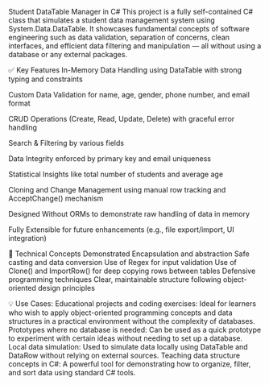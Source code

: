 Student DataTable Manager in C#
This project is a fully self-contained C# class that simulates a student data management system using System.Data.DataTable. It showcases fundamental concepts of software engineering such as data validation, separation of concerns, clean interfaces, and efficient data filtering and manipulation — all without using a database or any external packages.

✅ Key Features
In-Memory Data Handling using DataTable with strong typing and constraints

Custom Data Validation for name, age, gender, phone number, and email format

CRUD Operations (Create, Read, Update, Delete) with graceful error handling

Search & Filtering by various fields

Data Integrity enforced by primary key and email uniqueness

Statistical Insights like total number of students and average age

Cloning and Change Management using manual row tracking and AcceptChange() mechanism

Designed Without ORMs to demonstrate raw handling of data in memory

Fully Extensible for future enhancements (e.g., file export/import, UI integration)

🧠 Technical Concepts Demonstrated
Encapsulation and abstraction
Safe casting and data conversion
Use of Regex for input validation
Use of Clone() and ImportRow() for deep copying rows between tables
Defensive programming techniques
Clear, maintainable structure following object-oriented design principles

💡 Use Cases:
Educational projects and coding exercises:
 Ideal for learners who wish to apply object-oriented programming concepts and data structures in a practical environment without the complexity of databases.
Prototypes where no database is needed:
 Can be used as a quick prototype to experiment with certain ideas without needing to set up a database.
Local data simulation:
 Used to simulate data locally using DataTable and DataRow without relying on external sources.
Teaching data structure concepts in C#:
 A powerful tool for demonstrating how to organize, filter, and sort data using standard C# tools.

